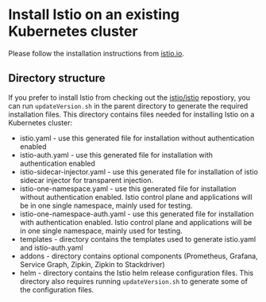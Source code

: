 # Install Istio on an existing Kubernetes cluster

Please follow the installation instructions from [istio.io](https://istio.io/docs/setup/kubernetes/quick-start.html).

## Directory structure
If you prefer to install Istio from checking out the [istio/istio](https://github.com/istio/istio) repostiory, you can run `updateVersion.sh` in the parent directory to generate the required installation files.  This directory contains files needed for installing Istio on a Kubernetes cluster:

* istio.yaml - use this generated file for installation without authentication enabled
* istio-auth.yaml - use this generated file for installation with authentication enabled
* istio-sidecar-injector.yaml - use this generated file for installation of istio sidecar injector for transparent injection.
* istio-one-namespace.yaml - use this generated file for installation without authentication enabled. Istio control plane and applications will be in one single namespace, mainly used for testing.
* istio-one-namespace-auth.yaml - use this generated file for installation with authentication enabled. Istio control plane and applications will be in one single namespace, mainly used for testing.
* templates - directory contains the templates used to generate istio.yaml and istio-auth.yaml
* addons - directory contains optional components (Prometheus, Grafana, Service Graph, Zipkin, Zipkin to Stackdriver)
* helm - directory contains the Istio helm release configuration files.  This directory also requires running `updateVersion.sh` to generate some of the configuration files.
